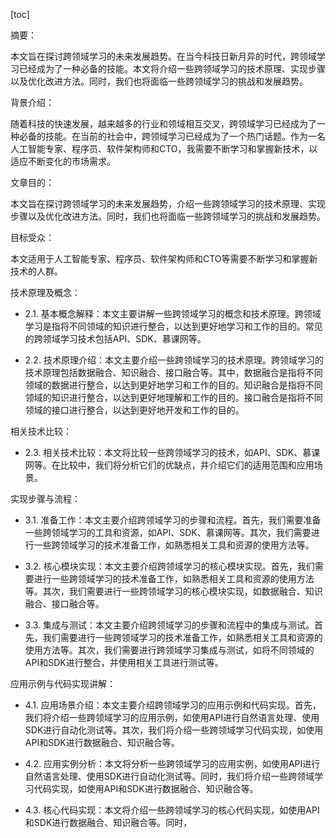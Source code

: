 
[toc]                    
                
                
摘要：

本文旨在探讨跨领域学习的未来发展趋势。在当今科技日新月异的时代，跨领域学习已经成为了一种必备的技能。本文将介绍一些跨领域学习的技术原理、实现步骤以及优化改进方法。同时，我们也将面临一些跨领域学习的挑战和发展趋势。

背景介绍：

随着科技的快速发展，越来越多的行业和领域相互交叉，跨领域学习已经成为了一种必备的技能。在当前的社会中，跨领域学习已经成为了一个热门话题。作为一名人工智能专家、程序员、软件架构师和CTO，我需要不断学习和掌握新技术，以适应不断变化的市场需求。

文章目的：

本文旨在探讨跨领域学习的未来发展趋势，介绍一些跨领域学习的技术原理、实现步骤以及优化改进方法。同时，我们也将面临一些跨领域学习的挑战和发展趋势。

目标受众：

本文适用于人工智能专家、程序员、软件架构师和CTO等需要不断学习和掌握新技术的人群。

技术原理及概念：

- 2.1. 基本概念解释：本文主要讲解一些跨领域学习的概念和技术原理。跨领域学习是指将不同领域的知识进行整合，以达到更好地学习和工作的目的。常见的跨领域学习技术包括API、SDK、慕课网等。

- 2.2. 技术原理介绍：本文主要介绍一些跨领域学习的技术原理。跨领域学习的技术原理包括数据融合、知识融合、接口融合等。其中，数据融合是指将不同领域的数据进行整合，以达到更好地学习和工作的目的。知识融合是指将不同领域的知识进行整合，以达到更好地理解和工作的目的。接口融合是指将不同领域的接口进行整合，以达到更好地开发和工作的目的。

相关技术比较：

- 2.3. 相关技术比较：本文将比较一些跨领域学习的技术，如API、SDK、慕课网等。在比较中，我们将分析它们的优缺点，并介绍它们的适用范围和应用场景。

实现步骤与流程：

- 3.1. 准备工作：本文主要介绍跨领域学习的步骤和流程。首先，我们需要准备一些跨领域学习的工具和资源，如API、SDK、慕课网等。其次，我们需要进行一些跨领域学习的技术准备工作，如熟悉相关工具和资源的使用方法等。

- 3.2. 核心模块实现：本文主要介绍跨领域学习的核心模块实现。首先，我们需要进行一些跨领域学习的技术准备工作，如熟悉相关工具和资源的使用方法等。其次，我们需要进行一些跨领域学习的核心模块实现，如数据融合、知识融合、接口融合等。

- 3.3. 集成与测试：本文主要介绍跨领域学习的步骤和流程中的集成与测试。首先，我们需要进行一些跨领域学习的技术准备工作，如熟悉相关工具和资源的使用方法等。其次，我们需要进行跨领域学习集成与测试，如将不同领域的API和SDK进行整合，并使用相关工具进行测试等。

应用示例与代码实现讲解：

- 4.1. 应用场景介绍：本文主要介绍跨领域学习的应用示例和代码实现。首先，我们将介绍一些跨领域学习的应用示例，如使用API进行自然语言处理、使用SDK进行自动化测试等。其次，我们将介绍一些跨领域学习代码实现，如使用API和SDK进行数据融合、知识融合等。

- 4.2. 应用实例分析：本文将分析一些跨领域学习的应用实例，如使用API进行自然语言处理、使用SDK进行自动化测试等。同时，我们将介绍一些跨领域学习代码实现，如使用API和SDK进行数据融合、知识融合等。

- 4.3. 核心代码实现：本文将介绍一些跨领域学习的核心代码实现，如使用API和SDK进行数据融合、知识融合等。同时，

